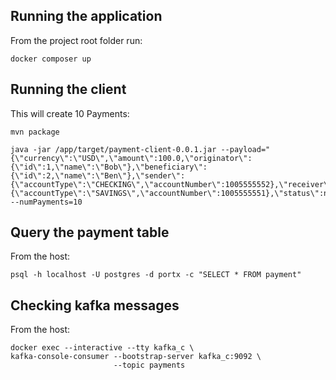 ## Running the application
From the project root folder run:
```
docker composer up
```

## Running the client
This will create 10 Payments:
```
mvn package

java -jar /app/target/payment-client-0.0.1.jar --payload="{\"currency\":\"USD\",\"amount\":100.0,\"originator\":{\"id\":1,\"name\":\"Bob\"},\"beneficiary\":{\"id\":2,\"name\":\"Ben\"},\"sender\":{\"accountType\":\"CHECKING\",\"accountNumber\":1005555552},\"receiver\":{\"accountType\":\"SAVINGS\",\"accountNumber\":1005555551},\"status\":null}" --numPayments=10
```

## Query the payment table
From the host:
```
psql -h localhost -U postgres -d portx -c "SELECT * FROM payment"
```

## Checking kafka messages
From the host:
```
docker exec --interactive --tty kafka_c \
kafka-console-consumer --bootstrap-server kafka_c:9092 \
                       --topic payments
```
